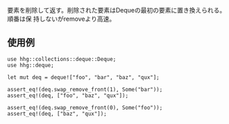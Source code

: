 要素を削除して返す。削除された要素はDequeの最初の要素に置き換えられる。順番は保
持しないがremoveより高速。

## 使用例

```
use hhg::collections::deque::Deque;
use hhg::deque;

let mut deq = deque!["foo", "bar", "baz", "qux"];

assert_eq!(deq.swap_remove_front(1), Some("bar"));
assert_eq!(deq, ["foo", "baz", "qux"]);

assert_eq!(deq.swap_remove_front(0), Some("foo"));
assert_eq!(deq, ["baz", "qux"]);
```
